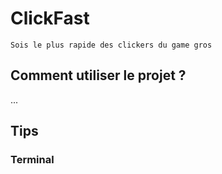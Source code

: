 # ClickFast

    Sois le plus rapide des clickers du game gros 

## Comment utiliser le projet ? 

...

## Tips


### Terminal

